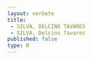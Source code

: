 ```yaml
---
layout: verbete
title:
 - SILVA, DELCINO TAVARES
 - SILVA, Delcino Tavares
published: false
type: R
---
```


